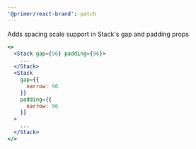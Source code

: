 ```yaml
---
'@primer/react-brand': patch
---
```


Adds spacing scale support in Stack's gap and padding props

```jsx
<>
  <Stack gap={96} padding={96}>
    ...
  </Stack>
  <Stack
    gap={{
      narrow: 96
    }}
    padding={{
      narrow: 96
    }}
  >
    ...
  </Stack>
</>
```
